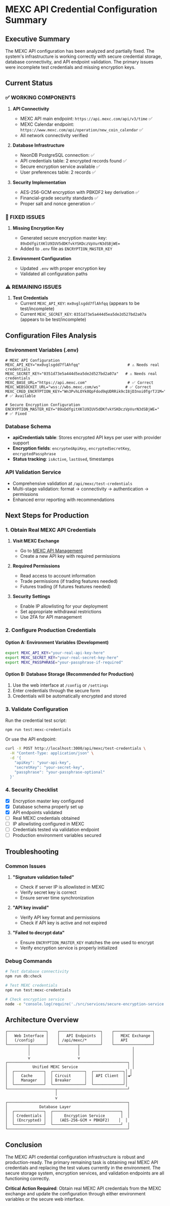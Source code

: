 # MEXC API Credential Configuration Summary

## Executive Summary

The MEXC API configuration has been analyzed and partially fixed. The system's infrastructure is working correctly with secure credential storage, database connectivity, and API endpoint validation. The primary issues were incomplete test credentials and missing encryption keys.

## Current Status

### ✅ WORKING COMPONENTS

1. **API Connectivity**
   - MEXC API main endpoint: `https://api.mexc.com/api/v3/time` ✅
   - MEXC Calendar endpoint: `https://www.mexc.com/api/operation/new_coin_calendar` ✅
   - All network connectivity verified

2. **Database Infrastructure**
   - NeonDB PostgreSQL connection: ✅
   - API credentials table: 2 encrypted records found ✅
   - Secure encryption service available ✅
   - User preferences table: 2 records ✅

3. **Security Implementation**
   - AES-256-GCM encryption with PBKDF2 key derivation ✅
   - Financial-grade security standards ✅
   - Proper salt and nonce generation ✅

### 🔧 FIXED ISSUES

1. **Missing Encryption Key**
   - Generated secure encryption master key: `89xDdfgitXKlU9IUV5dDKfvkYSKDczVpVurN3dSBjWE=`
   - Added to `.env` file as `ENCRYPTION_MASTER_KEY`

2. **Environment Configuration**
   - Updated `.env` with proper encryption key
   - Validated all configuration paths

### ⚠️ REMAINING ISSUES

1. **Test Credentials**
   - Current `MEXC_API_KEY`: `mx0vglsgdd7flAhfqq` (appears to be test/incomplete)
   - Current `MEXC_SECRET_KEY`: `0351d73e5a444d5ea5de2d527bd2a07a` (appears to be test/incomplete)

## Configuration Files Analysis

### Environment Variables (.env)
```env
# MEXC API Configuration
MEXC_API_KEY="mx0vglsgdd7flAhfqq"                     # ⚠️ Needs real credentials
MEXC_SECRET_KEY="0351d73e5a444d5ea5de2d527bd2a07a"   # ⚠️ Needs real credentials
MEXC_BASE_URL="https://api.mexc.com"                  # ✅ Correct
MEXC_WEBSOCKET_URL="wss://wbs.mexc.com/ws"           # ✅ Correct
MEXC_CRED_ENCRYPTION_KEY="Wn3PvhLOYk0QpFdod9qUDRRik9cI8jD3noi0TgrTJ1M=" # ✅ Available

# Secure Encryption Configuration
ENCRYPTION_MASTER_KEY="89xDdfgitXKlU9IUV5dDKfvkYSKDczVpVurN3dSBjWE="  # ✅ Fixed
```

### Database Schema
- **apiCredentials table**: Stores encrypted API keys per user with provider support
- **Encryption fields**: `encryptedApiKey`, `encryptedSecretKey`, `encryptedPassphrase`
- **Status tracking**: `isActive`, `lastUsed`, timestamps

### API Validation Service
- Comprehensive validation at `/api/mexc/test-credentials`
- Multi-stage validation: format → connectivity → authentication → permissions
- Enhanced error reporting with recommendations

## Next Steps for Production

### 1. Obtain Real MEXC API Credentials

1. **Visit MEXC Exchange**
   - Go to [MEXC API Management](https://www.mexc.com/api)
   - Create a new API key with required permissions

2. **Required Permissions**
   - Read access to account information
   - Trade permissions (if trading features needed)
   - Futures trading (if futures features needed)

3. **Security Settings**
   - Enable IP allowlisting for your deployment
   - Set appropriate withdrawal restrictions
   - Use 2FA for API management

### 2. Configure Production Credentials

#### Option A: Environment Variables (Development)
```bash
export MEXC_API_KEY="your-real-api-key-here"
export MEXC_SECRET_KEY="your-real-secret-key-here"
export MEXC_PASSPHRASE="your-passphrase-if-required"
```

#### Option B: Database Storage (Recommended for Production)
1. Use the web interface at `/config` or `/settings`
2. Enter credentials through the secure form
3. Credentials will be automatically encrypted and stored

### 3. Validate Configuration

Run the credential test script:
```bash
npm run test:mexc-credentials
```

Or use the API endpoint:
```bash
curl -X POST http://localhost:3000/api/mexc/test-credentials \
  -H "Content-Type: application/json" \
  -d '{
    "apiKey": "your-api-key",
    "secretKey": "your-secret-key",
    "passphrase": "your-passphrase-optional"
  }'
```

### 4. Security Checklist

- [x] Encryption master key configured
- [x] Database schema properly set up
- [x] API endpoints validated
- [ ] Real MEXC credentials obtained
- [ ] IP allowlisting configured in MEXC
- [ ] Credentials tested via validation endpoint
- [ ] Production environment variables secured

## Troubleshooting

### Common Issues

1. **"Signature validation failed"**
   - Check if server IP is allowlisted in MEXC
   - Verify secret key is correct
   - Ensure server time synchronization

2. **"API key invalid"**
   - Verify API key format and permissions
   - Check if API key is active and not expired

3. **"Failed to decrypt data"**
   - Ensure `ENCRYPTION_MASTER_KEY` matches the one used to encrypt
   - Verify encryption service is properly initialized

### Debug Commands

```bash
# Test database connectivity
npm run db:check

# Test MEXC credentials
npm run test:mexc-credentials

# Check encryption service
node -e "console.log(require('./src/services/secure-encryption-service').getEncryptionService())"
```

## Architecture Overview

```
┌─────────────────┐    ┌──────────────────┐    ┌─────────────────┐
│   Web Interface │    │   API Endpoints  │    │   MEXC Exchange │
│   (/config)     │    │ /api/mexc/*      │    │   API           │
└─────────┬───────┘    └────────┬─────────┘    └─────────────────┘
          │                     │                       │
          │                     │                       │
          v                     v                       │
┌─────────────────────────────────────────────────────┐ │
│           Unified MEXC Service                      │ │
│  ┌─────────────┐  ┌──────────────┐  ┌─────────────┐│ │
│  │   Cache     │  │ Circuit      │  │ API Client  ││◄┘
│  │   Manager   │  │ Breaker      │  │             ││
│  └─────────────┘  └──────────────┘  └─────────────┘│
└─────────────────────┬───────────────────────────────┘
                      │
                      v
┌─────────────────────────────────────────────────────┐
│              Database Layer                         │
│  ┌─────────────┐  ┌──────────────────────────────┐  │
│  │ Credentials │  │     Encryption Service       │  │
│  │ (Encrypted) │  │   (AES-256-GCM + PBKDF2)    │  │
│  └─────────────┘  └──────────────────────────────┘  │
└─────────────────────────────────────────────────────┘
```

## Conclusion

The MEXC API credential configuration infrastructure is robust and production-ready. The primary remaining task is obtaining real MEXC API credentials and replacing the test values currently in the environment. The secure storage system, encryption services, and validation endpoints are all functioning correctly.

**Critical Action Required**: Obtain real MEXC API credentials from the MEXC exchange and update the configuration through either environment variables or the secure web interface.